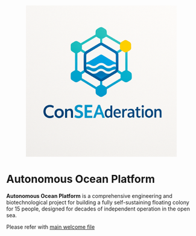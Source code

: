 <p align="center">
  <img src="images/logo.png" alt="Autonomous Ocean Platform Logo" width="400"/>
</p>

# Autonomous Ocean Platform

**Autonomous Ocean Platform** is a comprehensive engineering and biotechnological project for building a fully self-sustaining floating colony for 15 people, designed for decades of independent operation in the open sea.

Please refer with [main welcome file](wiki)
